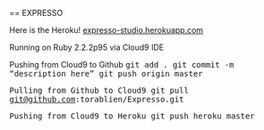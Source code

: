 == EXPRESSO

Here is the Heroku! [expresso-studio.herokuapp.com](expresso-studio.herokuapp.com/)

Running on Ruby 2.2.2p95 via Cloud9 IDE

Pushing from Cloud9 to Github 
<tt>git add .<tt> 
<tt>git commit -m “description here”<tt> 
<tt>git push origin master<tt>

Pulling from Github to Cloud9 
<tt>git pull git@github.com:torablien/Expresso.git<tt>

Pushing from Cloud9 to Heroku 
<tt>git push heroku master<tt>